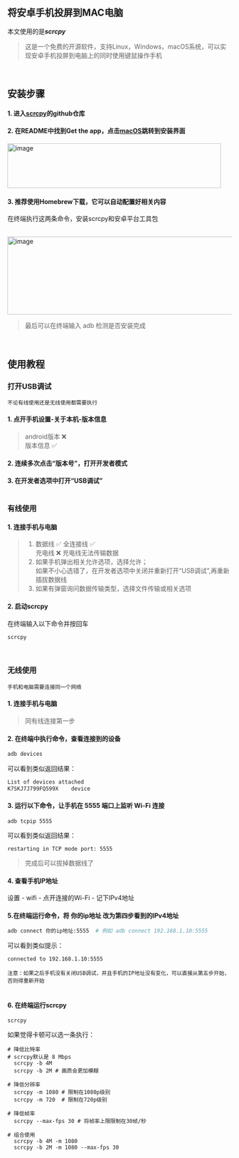 ## 将安卓手机投屏到MAC电脑

本文使用的是***scrcpy***
> 这是一个免费的开源软件，支持Linux，Windows，macOS系统，可以实现安卓手机投屏到电脑上的同时使用键鼠操作手机

<br/>

## 安装步骤

#### 1. 进入[scrcpy](https://github.com/Genymobile/scrcpy)的github仓库

#### 2. 在README中找到Get the app，点击[macOS](https://github.com/Genymobile/scrcpy/blob/master/doc/macos.md)跳转到安装界面

<img width="480" height="100" alt="image" src="https://github.com/user-attachments/assets/37809fa8-6269-431c-944e-8a881b8739c4" />
    
#### 3. 推荐使用Homebrew下载，它可以自动配置好相关内容

在终端执行这两条命令，安装scrcpy和安卓平台工具包<br/><br/>

<img width="600" height="175" alt="image" src="https://github.com/user-attachments/assets/59a32daf-3266-4f11-bc99-6d757455aa74" />

> 最后可以在终端输入 adb 检测是否安装完成

<br/>

## 使用教程

### 打开USB调试
`不论有线使用还是无线使用都需要执行`

#### 1. 点开手机设置-关于本机-版本信息
> android版本 ❌\
> 版本信息 ✅

#### 2. 连续多次点击“版本号”，打开开发者模式

#### 3. 在开发者选项中打开“USB调试”<br/><br/>

### 有线使用
#### 1. 连接手机与电脑

> 1. 数据线 ✅ 全连接线 ✅\
>    充电线 ❌ 充电线无法传输数据
> 2. 如果手机弹出相关允许选项，选择允许；\
>    如果不小心选错了，在开发者选项中关闭并重新打开“USB调试”,再重新插拔数据线
> 3. 如果有弹窗询问数据传输类型，选择文件传输或相关选项

#### 2. 启动scrcpy

在终端输入以下命令并按回车

```bash
scrcpy
```
<br/>

### 无线使用
`手机和电脑需要连接同一个网络`

#### 1. 连接手机与电脑
> 同有线连接第一步

#### 2. 在终端中执行命令，查看连接到的设备
```bash
adb devices
```

可以看到类似返回结果：
```bash
List of devices attached
K7SKJ7J799FQ599X	device 
```

#### 3. 运行以下命令，让手机在 5555 端口上监听 Wi-Fi 连接
```
adb tcpip 5555
```

可以看到类似返回结果：
```
restarting in TCP mode port: 5555
```
> 完成后可以拔掉数据线了

#### 4. 查看手机IP地址
设置 - wifi - 点开连接的Wi-Fi - 记下IPv4地址

#### 5.在终端运行命令，将 你的ip地址 改为第四步看到的IPv4地址

```bash
adb connect 你的ip地址:5555  # 例如 adb connect 192.168.1.10:5555
```

可以看到类似提示：
```bash
connected to 192.168.1.10:5555
```

`注意：如果之后手机没有关闭USB调试，并且手机的IP地址没有变化，可以直接从第五步开始，否则得重新开始`<br/><br/>

#### 6. 在终端运行scrcpy
```
scrcpy
```

如果觉得卡顿可以选一条执行：
```
# 降低比特率
# scrcpy默认是 8 Mbps
  scrcpy -b 4M  
  scrcpy -b 2M # 画质会更加模糊

# 降低分辨率
  scrcpy -m 1080 # 限制在1080p级别
  scrcpy -m 720  # 限制在720p级别

# 降低帧率
  scrcpy --max-fps 30 # 将帧率上限限制在30帧/秒

# 组合使用
  scrcpy -b 4M -m 1080
  scrcpy -b 2M -m 1080 --max-fps 30

```
